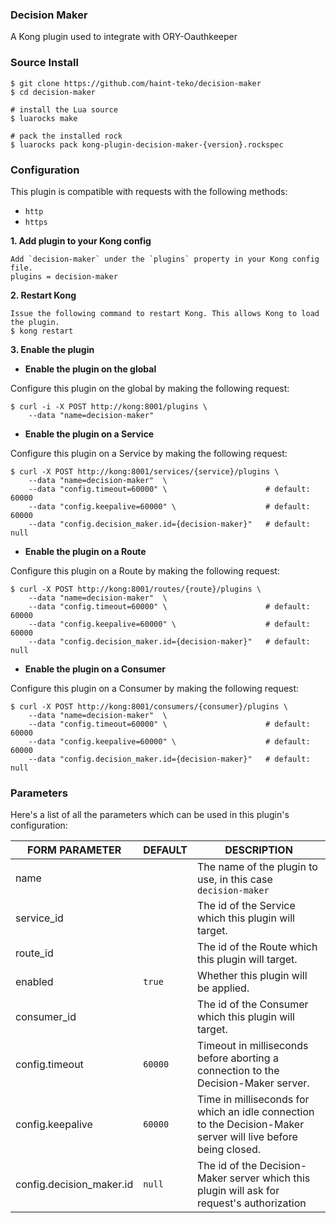 ### Decision Maker 
A Kong plugin used to integrate with ORY-Oauthkeeper

### Source Install
```shell
$ git clone https://github.com/haint-teko/decision-maker
$ cd decision-maker

# install the Lua source
$ luarocks make

# pack the installed rock
$ luarocks pack kong-plugin-decision-maker-{version}.rockspec
```

### Configuration
This plugin is compatible with requests with the following methods:
- `http`
- `https`

**1. Add plugin to your Kong config**

```shell
Add `decision-maker` under the `plugins` property in your Kong config file.
plugins = decision-maker
```

**2. Restart Kong**

```shell
Issue the following command to restart Kong. This allows Kong to load the plugin.
$ kong restart
```

**3. Enable the plugin**
- **Enable the plugin on the global** 

Configure this plugin on the global by making the following request:

```shell
$ curl -i -X POST http://kong:8001/plugins \
    --data "name=decision-maker"
```

- **Enable the plugin on a Service**

Configure this plugin on a Service by making the following request:

```shell
$ curl -X POST http://kong:8001/services/{service}/plugins \
    --data "name=decision-maker"  \
    --data "config.timeout=60000" \                      # default: 60000
    --data "config.keepalive=60000" \                    # default: 60000
    --data "config.decision_maker.id={decision-maker}"   # default: null
```

- **Enable the plugin on a Route**

Configure this plugin on a Route by making the following request:

```shell
$ curl -X POST http://kong:8001/routes/{route}/plugins \
    --data "name=decision-maker"  \
    --data "config.timeout=60000" \                      # default: 60000
    --data "config.keepalive=60000" \                    # default: 60000
    --data "config.decision_maker.id={decision-maker}"   # default: null
```

- **Enable the plugin on a Consumer**

Configure this plugin on a Consumer by making the following request:

```shell
$ curl -X POST http://kong:8001/consumers/{consumer}/plugins \
    --data "name=decision-maker"  \
    --data "config.timeout=60000" \                      # default: 60000
    --data "config.keepalive=60000" \                    # default: 60000
    --data "config.decision_maker.id={decision-maker}"   # default: null
```

### Parameters
Here's a list of all the parameters which can be used in this plugin's configuration:

| FORM PARAMETER           | DEFAULT | DESCRIPTION                                                                                                   |
| ------------------------ | ------- | ------------------------------------------------------------------------------------------------------------- |
| name                     |         | The name of the plugin to use, in this case `decision-maker`                                                  |
| service_id               |         | The id of the Service which this plugin will target.                                                          |
| route_id                 |         | The id of the Route which this plugin will target.                                                            |
| enabled                  | `true`  | Whether this plugin will be applied.                                                                          |
| consumer_id              |         | The id of the Consumer which this plugin will target.                                                         |
| config.timeout           | `60000` | Timeout in milliseconds before aborting a connection to the Decision-Maker server.                            |  
| config.keepalive         | `60000` | Time in milliseconds for which an idle connection to the Decision-Maker server will live before being closed. |
| config.decision_maker.id | `null`  | The id of the Decision-Maker server which this plugin will ask for request's authorization                    |